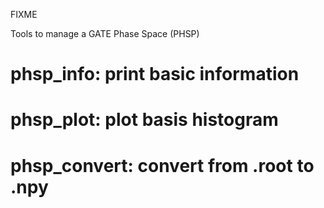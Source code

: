 FIXME 


Tools to manage a GATE Phase Space (PHSP)



# phsp_info: print basic information

# phsp_plot: plot basis histogram

# phsp_convert: convert from .root to .npy






